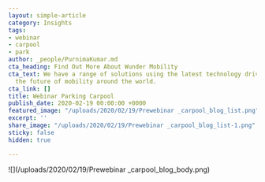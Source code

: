 ```yaml
---
layout: simple-article
category: Insights
tags:
- webinar
- carpool
- park
author: _people/PurnimaKumar.md
cta_heading: Find Out More About Wunder Mobility
cta_text: We have a range of solutions using the latest technology driving forward
  the future of mobility around the world.
cta_link: []
title: Webinar Parking Carpool
publish_date: 2020-02-19 00:00:00 +0000
featured_image: "/uploads/2020/02/19/Prewebinar _carpool_blog_list.png"
excerpt: ''
share_image: "/uploads/2020/02/19/Prewebinar _carpool_blog_list-1.png"
sticky: false
hidden: true

---
```

![](/uploads/2020/02/19/Prewebinar _carpool_blog_body.png)